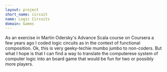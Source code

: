 ```yaml
---
layout: project
short_name: circuit
name: Logic Circuits
domain: Games
---
```

As an exercise in Martin Odersky's Advance Scala course on Coursera a few years ago I coded logic circuits as in the context of functional composition. Ok, this is very geeky-techie mumbo jumbo to non-coders. But what I hope is that I can find a way to translate the computerese system of computer logic into an board game that would be fun for two or possibly more players.